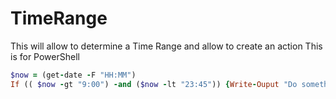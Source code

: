 # TimeRange
This will allow to determine a Time Range and allow to create an action
This is for PowerShell


````Ruby
$now = (get-date -F "HH:MM")
If (( $now -gt "9:00") -and ($now -lt "23:45")) {Write-Ouput "Do something'}
````
